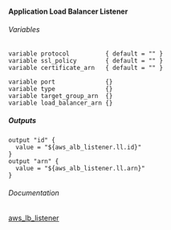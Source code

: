 ####  Application Load Balancer Listener

###### Variables
```
variable protocol          { default = "" }
variable ssl_policy        { default = "" }
variable certificate_arn   { default = "" }

variable port              {}
variable type              {}
variable target_group_arn  {}
variable load_balancer_arn {}
```

##### Outputs
```
output "id" {
  value = "${aws_alb_listener.ll.id}"
}
output "arn" {
  value = "${aws_alb_listener.ll.arn}"
}
```

###### Documentation
[aws_lb_listener](https://www.terraform.io/docs/providers/aws/r/lb_listener.html)
